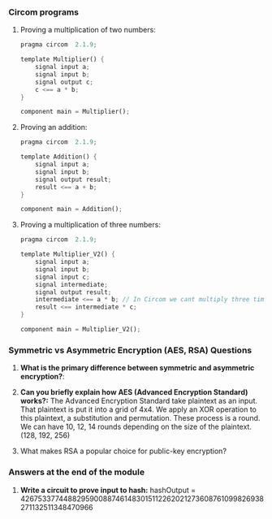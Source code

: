 ### Circom programs

1. Proving a multiplication of two numbers: 

    ```rust
    pragma circom  2.1.9;

    template Multiplier() {
        signal input a;
        signal input b;
        signal output c;
        c <== a * b;
    }

    component main = Multiplier();
    ```

1. Proving an addition:

    ```rust
    pragma circom  2.1.9;

    template Addition() {
        signal input a;
        signal input b;
        signal output result;
        result <== a + b;
    }

    component main = Addition();
    ```

1. Proving a multiplication of three numbers:

    ```rust
    pragma circom  2.1.9;

    template Multiplier_V2() {
        signal input a;
        signal input b;
        signal input c;
        signal intermediate;
        signal output result;
        intermediate <== a * b; // In Circom we cant multiply three times in a row.
        result <== intermediate * c;
    }

    component main = Multiplier_V2();
    ```

### Symmetric vs Asymmetric Encryption (AES, RSA) Questions

   1. **What is the primary difference between symmetric and asymmetric encryption?**: 

   2. **Can you briefly explain how AES (Advanced Encryption Standard) works?:** The Advanced Encryption Standard take plaintext as an input. That plaintext is put it into a grid of 4x4. We apply an XOR operation to this plaintext, a substitution and permutation. These process is a round. We can have 10, 12, 14 rounds depending on the size of the plaintext. (128, 192, 256)

   3. What makes RSA a popular choice for public-key encryption?

### Answers at the end of the module

1. **Write a circuit to prove input to hash:** hashOutput = 4267533774488295900887461483015112262021273608761099826938271132511348470966